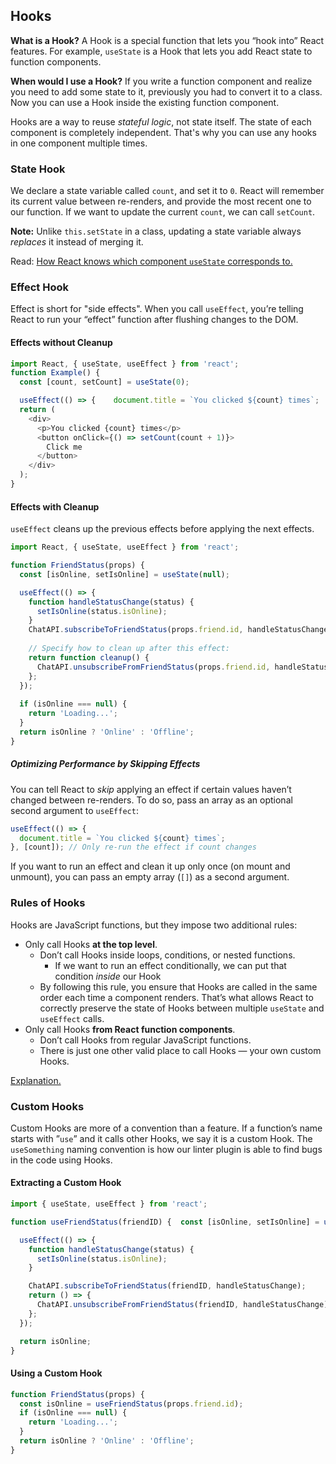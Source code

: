 ## Hooks

**What is a Hook?** A Hook is a special function that lets you “hook into” React features. For example, `useState` is a Hook that lets you add React state to function components.

**When would I use a Hook?** If you write a function component and realize you need to add some state to it, previously you had to convert it to a class. Now you can use a Hook inside the existing function component.

Hooks are a way to reuse *stateful logic*, not state itself. The state of each component is completely independent. That's why you can use any hooks in one component multiple times.

### State Hook

We declare a state variable called `count`, and set it to `0`. React will remember its current value between re-renders, and provide the most recent one to our function. If we want to update the current `count`, we can call `setCount`.

**Note:** Unlike `this.setState` in a class, updating a state variable always *replaces* it instead of merging it.

Read: [How React knows which component `useState` corresponds to.](https://reactjs.org/docs/hooks-faq.html#how-does-react-associate-hook-calls-with-components)

### Effect Hook

Effect is short for "side effects". When you call `useEffect`, you’re telling React to run your “effect” function after flushing changes to the DOM.

#### Effects without Cleanup

```javascript
import React, { useState, useEffect } from 'react';
function Example() {
  const [count, setCount] = useState(0);

  useEffect(() => {    document.title = `You clicked ${count} times`;  });
  return (
    <div>
      <p>You clicked {count} times</p>
      <button onClick={() => setCount(count + 1)}>
        Click me
      </button>
    </div>
  );
}
```

#### Effects with Cleanup

`useEffect` cleans up the previous effects before applying the next effects.

```javascript
import React, { useState, useEffect } from 'react';

function FriendStatus(props) {
  const [isOnline, setIsOnline] = useState(null);

  useEffect(() => {
    function handleStatusChange(status) {
      setIsOnline(status.isOnline);
    }
    ChatAPI.subscribeToFriendStatus(props.friend.id, handleStatusChange);
    
    // Specify how to clean up after this effect:
    return function cleanup() {
      ChatAPI.unsubscribeFromFriendStatus(props.friend.id, handleStatusChange);
    };
  });
  
  if (isOnline === null) {
    return 'Loading...';
  }
  return isOnline ? 'Online' : 'Offline';
}
```

##### Optimizing Performance by Skipping Effects

You can tell React to *skip* applying an effect if certain values haven’t changed between re-renders. To do so, pass an array as an optional second argument to `useEffect`:

```javascript
useEffect(() => {
  document.title = `You clicked ${count} times`;
}, [count]); // Only re-run the effect if count changes
```

If you want to run an effect and clean it up only once (on mount and unmount), you can pass an empty array (`[]`) as a second argument.

### Rules of Hooks

Hooks are JavaScript functions, but they impose two additional rules:

- Only call Hooks **at the top level**.
  - Don’t call Hooks inside loops, conditions, or nested functions.
    - If we want to run an effect conditionally, we can put that condition *inside* our Hook
  - By following this rule, you ensure that Hooks are called in the same order each time a component renders. That’s what allows React to correctly preserve the state of Hooks between multiple `useState` and `useEffect` calls.
- Only call Hooks **from React function components**.
  - Don’t call Hooks from regular JavaScript functions. 
  - There is just one other valid place to call Hooks — your own custom Hooks. 

[Explanation.](https://reactjs.org/docs/hooks-rules.html#explanation)

### Custom Hooks

Custom Hooks are more of a convention than a feature. If a function’s name starts with ”`use`” and it calls other Hooks, we say it is a custom Hook. The `useSomething` naming convention is how our linter plugin is able to find bugs in the code using Hooks.

#### Extracting a Custom Hook

```javascript
import { useState, useEffect } from 'react';

function useFriendStatus(friendID) {  const [isOnline, setIsOnline] = useState(null);

  useEffect(() => {
    function handleStatusChange(status) {
      setIsOnline(status.isOnline);
    }

    ChatAPI.subscribeToFriendStatus(friendID, handleStatusChange);
    return () => {
      ChatAPI.unsubscribeFromFriendStatus(friendID, handleStatusChange);
    };
  });

  return isOnline;
}
```

#### Using a Custom Hook

```javascript
function FriendStatus(props) {
  const isOnline = useFriendStatus(props.friend.id);
  if (isOnline === null) {
    return 'Loading...';
  }
  return isOnline ? 'Online' : 'Offline';
}
```